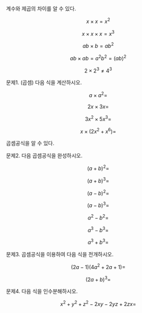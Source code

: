 계수와 제곱의 차이를 알 수 있다.

$$x\times x=x^2$$

$$x\times x\times x=x^3$$

$$ab\times b=ab^2$$

$$ab\times ab=a^2b^2=(ab)^2$$

$$2\times 2^3\ne 4^3$$

문제1. (곱셈) 다음 식을 계산하시오. 

$$a\times a^2=$$

$$2x\times 3x=$$

$$3x^2\times 5x^3=$$

$$x\times(2x^2+x^6)=$$

곱셈공식을 알 수 있다.

문제2. 다음 곱셈공식을 완성하시오. 

$$(a+b)^2=$$

$$(a+b)^3=$$

$$(a-b)^2=$$

$$(a-b)^3=$$

$$a^2-b^2=$$

$$a^3-b^3=$$

$$a^3+b^3=$$

문제3. 곱셈공식을 이용하여 다음 식을 전개하시오. 

$$(2a-1)(4a^2+2a+1)=$$

$$(2a+b)^3=$$

문제4. 다음 식을 인수분해하시오. 

$$x^2+y^2+z^2-2xy-2yz+2zx=$$